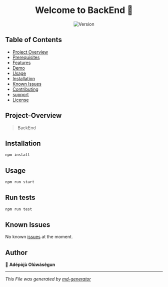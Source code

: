 <h1 align="center">Welcome to BackEnd  👋</h1>

<p align="center">
  <img alt="Version" src="https://img.shields.io/badge/version-1.0.0-blue.svg?cacheSeconds=2592000" />
</p>

## Table of Contents
* [Project Overview](#Project-Overview)
* [Prerequisites](#Prerequisites)
* [Features](#Features)
* [Demo](#demo)
* [Usage](#Usage)
* [Installation](#Installation)
* [Known Issues](#Known-issues)
* [Contributing](#contributing)
* [support](#support)
* [License](#License)


## Project-Overview


> BackEnd

## Installation

```sh
npm install
```

## Usage

```sh
npm run start
```

## Run tests

```sh
npm run test
```

## Known Issues
No known [issues]() at the moment.

## Author

👤 **Adépòjù Olúwásêgun**

***
_This File was generated by [md-generator](https://github.com/oluwasegun-AA/md-generator)_
